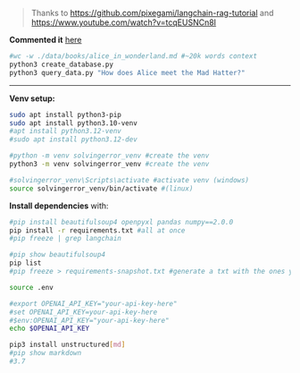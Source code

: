 > Thanks to https://github.com/pixegami/langchain-rag-tutorial and https://www.youtube.com/watch?v=tcqEUSNCn8I

**Commented it** [here](https://jalcocert.github.io/JAlcocerT/how-to-use-rags-with-python/#exploring-langchain)


```sh
#wc -w ./data/books/alice_in_wonderland.md #~20k words context
python3 create_database.py
python3 query_data.py "How does Alice meet the Mad Hatter?"
```

---

**Venv setup:**

```sh
sudo apt install python3-pip
sudo apt install python3.10-venv
#apt install python3.12-venv
#sudo apt install python3.12-dev
```


```sh
#python -m venv solvingerror_venv #create the venv
python3 -m venv solvingerror_venv #create the venv

#solvingerror_venv\Scripts\activate #activate venv (windows)
source solvingerror_venv/bin/activate #(linux)
```

**Install dependencies** with:

```sh
#pip install beautifulsoup4 openpyxl pandas numpy==2.0.0
pip install -r requirements.txt #all at once
#pip freeze | grep langchain

#pip show beautifulsoup4
pip list
#pip freeze > requirements-snapshot.txt #generate a txt with the ones you have!
```

```sh
source .env

#export OPENAI_API_KEY="your-api-key-here"
#set OPENAI_API_KEY=your-api-key-here
#$env:OPENAI_API_KEY="your-api-key-here"
echo $OPENAI_API_KEY
```


```sh
pip3 install unstructured[md]
#pip show markdown
#3.7
```